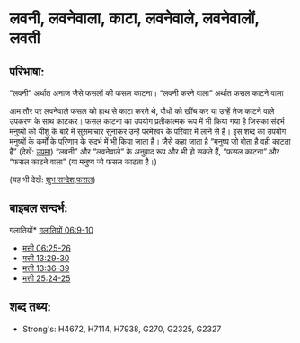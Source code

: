 # लवनी, लवनेवाला, काटा, लवनेवाले, लवनेवालों, लवती #

## परिभाषा: ##

“लवनी” अर्थात अनाज जैसे फसलों की फसल काटना। “लवनी करने वाला” अर्थात फसल काटने वाला।

आम तौर पर लवनेवाले फसल को हाथ से काटा करते थे, पौधों को खींच कर या उन्हें तेज काटने वाले उपकरण के साथ काटकर।
फसल काटना का उपयोग प्रतीकात्मक रूप में भी किया गया है जिसका संदर्भ मनुष्यों को यीशु के बारे में सुसमाचार सुनाकर उन्हें परमेश्वर के परिवार में लाने से है।
इस शब्द का उपयोग मनुष्यों के कर्मों के परिणाम के संदर्भ में भी किया जाता है। जैसे कहा जाता है “मनुष्य जो बोता है वही काटता है” (देखें: [उपमा](rc://hi/ta/man/translate/figs-metaphor))
“लवनी” और “लवनेवाले” के अनुवाद रूप और भी हो सकते हैं, “फसल काटना” और “फसल काटने वाला” (या मनुष्य जो फसल काटता है।)  

(यह भी देखें: [शुभ सन्देश](../kt/goodnews.md),[फसल](../other/harvest.md))

## बाइबल सन्दर्भ: ##

गलातियों* [गलातियों 06:9-10](rc://hi/tn/help/gal/06/09)

* [मत्ती 06:25-26](rc://hi/tn/help/mat/06/25)
* [मत्ती 13:29-30](rc://hi/tn/help/mat/13/29)
* [मत्ती 13:36-39](rc://hi/tn/help/mat/13/36)
* [मत्ती 25:24-25](rc://hi/tn/help/mat/25/24)

## शब्द तथ्य: ##

* Strong's: H4672, H7114, H7938, G270, G2325, G2327
